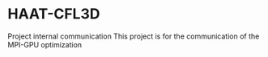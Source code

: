 # HAAT-CFL3D
Project internal communication
This project is for the communication of the MPI-GPU optimization
